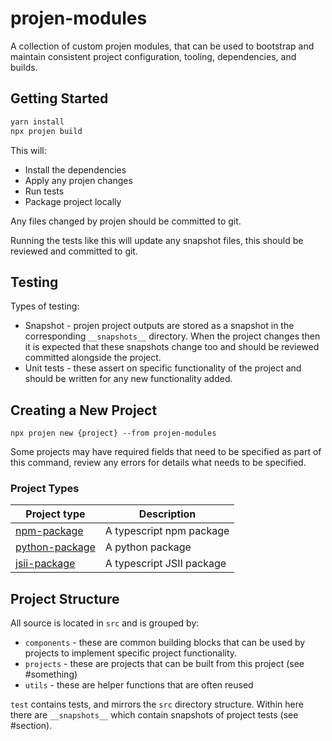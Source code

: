 # projen-modules

A collection of custom projen modules, that can be used to bootstrap and maintain consistent project configuration, tooling, dependencies, and builds.

## Getting Started

```sh
yarn install
npx projen build
```

This will:
* Install the dependencies
* Apply any projen changes
* Run tests
* Package project locally

Any files changed by projen should be committed to git.

Running the tests like this will update any snapshot files, this should be reviewed and committed to git.

## Testing

Types of testing:
* Snapshot - projen project outputs are stored as a snapshot in the corresponding `__snapshots__` directory. When the project changes then it is expected that these snapshots change too and should be reviewed committed alongside the project.
* Unit tests - these assert on specific functionality of the project and should be written for any new functionality added.


## Creating a New Project


```
npx projen new {project} --from projen-modules
```

Some projects may have required fields that need to be specified as part of this command, review any errors for details what needs to be specified.

### Project Types

| Project type                            | Description               |
| --------------------------------------- | ------------------------- |
| [npm-package](API.md#npmpackage-)       | A typescript npm package  |
| [python-package](API.md#pythonpackage-) | A python package          |
| [jsii-package](API.md#jsiiproject-)     | A typescript JSII package |

## Project Structure

All source is located in `src` and is grouped by:
* `components` - these are common building blocks that can be used by projects to implement specific project functionality.
* `projects` - these are projects that can be built from this project (see #something)
* `utils` - these are helper functions that are often reused

`test` contains tests, and mirrors the `src` directory structure. Within here there are `__snapshots__` which contain snapshots of project tests (see #section).